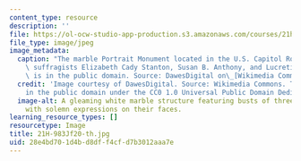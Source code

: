 ```yaml
---
content_type: resource
description: ''
file: https://ol-ocw-studio-app-production.s3.amazonaws.com/courses/21h-983j-gender-historical-perspectives-fall-2020/28e4bd701d4bd8dff4cfd7b3012aaa7e_21H-983Jf20-th.jpg
file_type: image/jpeg
image_metadata:
  caption: "The marble Portrait Monument located in the U.S. Capitol Rotunda depicting\
    \ suffragists Elizabeth Cady Stanton, Susan B. Anthony, and Lucretia Mott. (Image\
    \ is in the public domain. Source: DawesDigital on\_[Wikimedia Commons](https://en.wikipedia.org/wiki/File:PortraitMonumentImage01.jpg).)"
  credit: 'Image courtesy of DawesDigital. Source: Wikimedia Commons. This image is
    in the public domain under the CC0 1.0 Universal Public Domain Dedication.'
  image-alt: A gleaming white marble structure featuring busts of three mature women
    with solemn expressions on their faces.
learning_resource_types: []
resourcetype: Image
title: 21H-983Jf20-th.jpg
uid: 28e4bd70-1d4b-d8df-f4cf-d7b3012aaa7e
---
```

